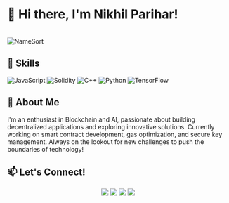 # 👋 Hi there, I'm Nikhil Parihar!
<br>
<picture>
  <source media="(prefers-color-scheme: dark)" srcset="assets/animation-dark.svg">
  <source media="(prefers-color-scheme: light)" srcset="assets/animation-light.svg">
  <img alt="NameSort" src="assets/animation-light.svg">
</picture>

## 💼 Skills
![JavaScript](https://img.shields.io/badge/JavaScript-F7DF1E?style=for-the-badge&logo=javascript&logoColor=black) ![Solidity](https://img.shields.io/badge/Solidity-363636?style=for-the-badge&logo=solidity&logoColor=white) ![C++](https://img.shields.io/badge/C++-00599C?style=for-the-badge&logo=c%2B%2B&logoColor=white) ![Python](https://img.shields.io/badge/Python-3776AB?style=for-the-badge&logo=python&logoColor=white) ![TensorFlow](https://img.shields.io/badge/TensorFlow-FF6F00?style=for-the-badge&logo=tensorflow&logoColor=white)



## 🌟 About Me
I'm an enthusiast in Blockchain and AI, passionate about building decentralized applications and exploring innovative solutions. Currently working on smart contract development, gas optimization, and secure key management. Always on the lookout for new challenges to push the boundaries of technology!

## 📫 Let's Connect!
<p align="center">
  <a href="mailto:nikhilparihar0908@gmail.com"><img src="https://img.shields.io/badge/Email-D14836?style=for-the-badge&logo=gmail&logoColor=white"/></a>  
  <a href="https://www.linkedin.com/in/nikhil-parihar"><img src="https://img.shields.io/badge/LinkedIn-0077B5?style=for-the-badge&logo=linkedin&logoColor=white"/></a>  
  <a href="https://leetcode.com/nikhilparihar0908/"><img src="https://img.shields.io/badge/LeetCode-FFA116?style=for-the-badge&logo=leetcode&logoColor=black"/></a>
  <a href="https://scholar.google.com/citations?user=OtsM-nYAAAAJ&hl=en"><img src="https://img.shields.io/badge/Google%20Scholar-4285F4?style=for-the-badge&logo=google-scholar&logoColor=white"/></a>  
</p>
